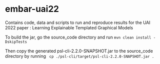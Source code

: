 # embar-uai22
Contains code, data and scripts to run and reproduce results for the UAI 2022 paper : Learning Explainable Templated Graphical Models

To build the jar, go the source_code directory and run 
```mvn clean install -DskipTests```

Then copy the generated psl-cli-2.2.0-SNAPSHOT.jar to the source_code directory by running
``` cp ./psl-cli/target/psl-cli-2.2.0-SNAPSHOT.jar .```
